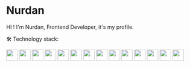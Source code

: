# Nurdan
HI ! I'm Nurdan, Frontend Developer, it's my profile.

🛠️ Technology stack:
<p align="left">
  <img src="https://shields.io/badge/JavaScript-F7DF1E?logo=JavaScript&logoColor=000" height="30" />
  <img src="https://shields.io/badge/TypeScript-3178C6?logo=TypeScript&logoColor=FFF" height="30" />
  <img src="https://img.shields.io/badge/-ReactJs-61DAFB?logo=react&logoColor=white" height="30" />
  <img src="https://img.shields.io/badge/next.js-000000?logo=nextdotjs&logoColor=white" height="30" />
  <img src="https://img.shields.io/badge/node.js-339933?logo=Node.js&logoColor=white" height="30" />
  <img src="https://img.shields.io/badge/Material%20UI-007FFF?logo=mui&logoColor=white" height="30" />
  <img src="https://img.shields.io/badge/Tailwind_CSS-grey?logo=tailwind-css&logoColor=38B2AC" height="30" />
  <img src="https://img.shields.io/badge/-Ant%20Design-333333?style=flat&logo=ant-design&logoColor=0170FE" height="30" />
  <img src="https://shields.io/badge/chakra--ui-black?logo=chakraui" height="30" />
  <img src="https://img.shields.io/badge/-Git-F05032?style=flat&logo=git&logoColor=white" height="30" />
  <img src="https://img.shields.io/badge/-TelegramAPI-2CA5E0?style=flat&logo=Telegram&logoColor=white" height="30" />  
  <img src="https://img.shields.io/badge/-HTML5-E34F26?style=flat&logo=html5&logoColor=white" height="30" />
  <img src="https://img.shields.io/badge/-CSS3-1572B6?style=flat&logo=css3&logoColor=white" height="30" />
  <img src="https://img.shields.io/badge/-Bootstrap-7952B3?style=flat&logo=bootstrap&logoColor=white" height="30" />
</p>

